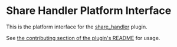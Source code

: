 # Share Handler Platform Interface

This is the platform interface for the
[share_handler](https://pub.dev/packages/share_handler) plugin.  

See [the contributing section of the plugin's README](https://github.com/AboutShout/share_handler/blob/master/share_handler/README.md#Contributing) for usage.